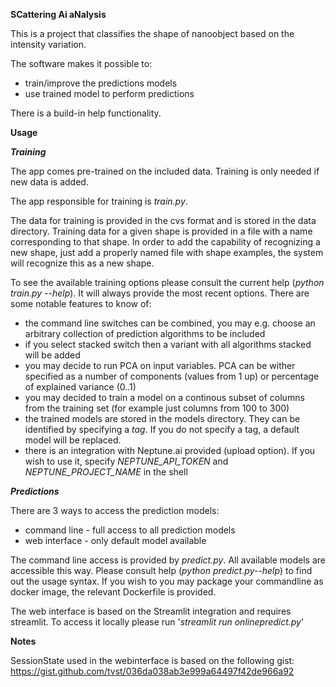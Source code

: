 **SCattering Ai aNalysis**

This is a project that classifies the shape of nanoobject based on the intensity variation.

The software makes it possible to:
- train/improve the predictions models
- use trained model to perform predictions

There is a build-in help functionality.

**Usage**

***Training***

The app comes pre-trained on the included data. Training is only needed if new data is added.

The app responsible for training is _train.py_.

The data for training is provided in the cvs format and is stored in the data directory. Training data for a given shape is provided in a file with a name corresponding to that shape. In order to add the capability of recognizing a new shape, just add a properly named file with shape examples, the system will recognize this as a new shape.

To see the available training options please consult the current help (_python train.py --help_). It will always provide the most recent options. There are some notable features to know of:
- the command line switches can be combined, you may e.g. choose an arbitrary collection of prediction algorithms to be included
- if you select stacked switch then a variant with all algorithms stacked will be added
- you may decide to run PCA on input variables. PCA can be wither specified as a number of components (values from 1 up) or percentage of explained variance (0..1)
- you may decided to train a model on a continous subset of columns from the training set (for example just columns from 100 to 300) 
- the trained models are stored in the models directory. They can be identified by specifying a _tag_. If you do not specify a tag, a default model will be replaced.
- there is an integration with Neptune.ai provided (upload option). If you wish to use it, specify _NEPTUNE_API_TOKEN_ and _NEPTUNE_PROJECT_NAME_ in the shell  

***Predictions***

There are 3 ways to access the prediction models:
- command line - full access to all prediction models
- web interface - only default model available

The command line access is provided by _predict.py_. All available models are accessible this way. Please consult help (_python predict.py--help_) to find out the usage syntax. If you wish to you may package your commandline as docker image, the relevant Dockerfile is provided.

The web interface is based on the Streamlit integration and requires streamlit. To access it locally please run '_streamlit run onlinepredict.py_'

**Notes**

SessionState used in the webinterface is based on the following gist: https://gist.github.com/tvst/036da038ab3e999a64497f42de966a92
